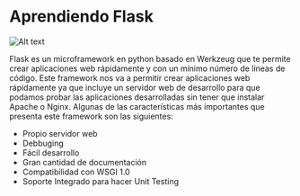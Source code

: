 # Aprendiendo Flask

![Alt text](http://flask.pocoo.org/static/logo/flask.png)

Flask es un microframework en python basado en Werkzeug que te permite crear aplicaciones web rápidamente y con un mínimo número de líneas de código. Este framework  nos va a permitir crear aplicaciones web rápidamente ya que incluye un servidor web de desarrollo para que podamos probar las aplicaciones desarrolladas sin tener que instalar Apache o Nginx.  Algunas de las características más importantes que presenta este framework son las siguientes:
- Propio servidor web
- Debbuging
- Fácil desarrollo
- Gran cantidad de documentación
- Compatibilidad con WSGI 1.0 
- Soporte Integrado para hacer Unit Testing
